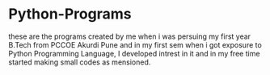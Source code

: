 # Python-Programs
these are the programs created by me when i was persuing my first year B.Tech from PCCOE Akurdi Pune and in my first sem when i got exposure to Python Programming Language, I developed intrest in it and in my free time started making small codes as mensioned.
